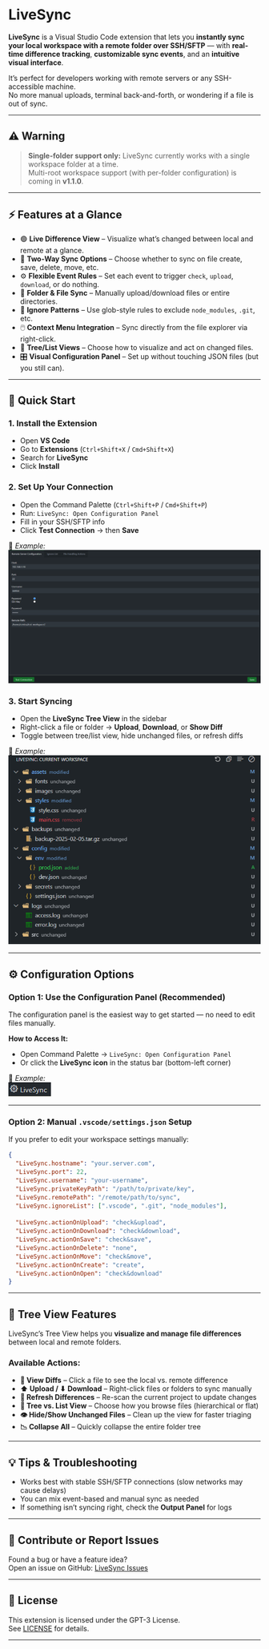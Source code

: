 # LiveSync

**LiveSync** is a Visual Studio Code extension that lets you **instantly sync your local workspace with a remote folder over SSH/SFTP** — with **real-time difference tracking**, **customizable sync events**, and an **intuitive visual interface**.

It’s perfect for developers working with remote servers or any SSH-accessible machine.  
No more manual uploads, terminal back-and-forth, or wondering if a file is out of sync.


---

## ⚠️ Warning

> **Single-folder support only:** LiveSync currently works with a single workspace folder at a time.  
> Multi-root workspace support (with per-folder configuration) is coming in **v1.1.0**.

---

## ⚡ Features at a Glance

- 🟢 **Live Difference View** – Visualize what’s changed between local and remote at a glance.
- 🔁 **Two-Way Sync Options** – Choose whether to sync on file create, save, delete, move, etc.
- ⚙️ **Flexible Event Rules** – Set each event to trigger `check`, `upload`, `download`, or do nothing.
- 📂 **Folder & File Sync** – Manually upload/download files or entire directories.
- 🧩 **Ignore Patterns** – Use glob-style rules to exclude `node_modules`, `.git`, etc.
- 🖱️ **Context Menu Integration** – Sync directly from the file explorer via right-click.
- 🌲 **Tree/List Views** – Choose how to visualize and act on changed files.
- 🎛️ **Visual Configuration Panel** – Set up without touching JSON files (but you still can).

---

## 🚀 Quick Start

### 1. Install the Extension

- Open **VS Code**
- Go to **Extensions** (`Ctrl+Shift+X` / `Cmd+Shift+X`)
- Search for **LiveSync**
- Click **Install**

### 2. Set Up Your Connection

- Open the Command Palette (`Ctrl+Shift+P` / `Cmd+Shift+P`)
- Run: `LiveSync: Open Configuration Panel`
- Fill in your SSH/SFTP info
- Click **Test Connection** → then **Save**

📸 _Example:_  
![LiveSync Configuration Panel](./documentation/screenshots/configuration_panel_remote_server.png)

### 3. Start Syncing

- Open the **LiveSync Tree View** in the sidebar
- Right-click a file or folder → **Upload**, **Download**, or **Show Diff**
- Toggle between tree/list view, hide unchanged files, or refresh diffs

📸 _Example:_  
![LiveSync Tree View](./documentation/screenshots/tree_view_folder_unchanged.png)

---

## ⚙️ Configuration Options

### Option 1: Use the Configuration Panel (Recommended)

The configuration panel is the easiest way to get started — no need to edit files manually.

**How to Access It:**

- Open Command Palette → `LiveSync: Open Configuration Panel`
- Or click the **LiveSync icon** in the status bar (bottom-left corner)

📸 _Example:_  
![LiveSync Status Bar Icon](./documentation/screenshots/status_bar_livesync_config.png)

---

### Option 2: Manual `.vscode/settings.json` Setup

If you prefer to edit your workspace settings manually:

```json
{
  "LiveSync.hostname": "your.server.com",
  "LiveSync.port": 22,
  "LiveSync.username": "your-username",
  "LiveSync.privateKeyPath": "/path/to/private/key",
  "LiveSync.remotePath": "/remote/path/to/sync",
  "LiveSync.ignoreList": [".vscode", ".git", "node_modules"],

  "LiveSync.actionOnUpload": "check&upload",
  "LiveSync.actionOnDownload": "check&download",
  "LiveSync.actionOnSave": "check&save",
  "LiveSync.actionOnDelete": "none",
  "LiveSync.actionOnMove": "check&move",
  "LiveSync.actionOnCreate": "create",
  "LiveSync.actionOnOpen": "check&download"
}
```

---

## 🌳 Tree View Features

LiveSync’s Tree View helps you **visualize and manage file differences** between local and remote folders.

### Available Actions:

- **📄 View Diffs** – Click a file to see the local vs. remote difference
- **⬆ Upload / ⬇ Download** – Right-click files or folders to sync manually
- **🔄 Refresh Differences** – Re-scan the current project to update changes
- **📁 Tree vs. List View** – Choose how you browse files (hierarchical or flat)
- **👁 Hide/Show Unchanged Files** – Clean up the view for faster triaging
- **📉 Collapse All** – Quickly collapse the entire folder tree

---

## 💡 Tips & Troubleshooting

- Works best with stable SSH/SFTP connections (slow networks may cause delays)
- You can mix event-based and manual sync as needed
- If something isn’t syncing right, check the **Output Panel** for logs

---

## 📣 Contribute or Report Issues

Found a bug or have a feature idea?  
Open an issue on GitHub: [LiveSync Issues](https://github.com/a-gior/LiveSync/issues)

---

## 📌 License

This extension is licensed under the GPT-3 License.  
See [LICENSE](./LICENSE) for details.

---
